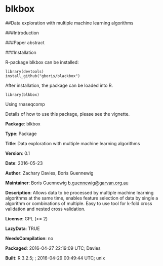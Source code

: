 # blkbox

##Data exploration with multiple machine learning algorithms 

###Introduction

###Paper abstract

###Installation

R-package blkbox can be installed:

    library(devtools)
    install_github("gboris/blackbox")

After installation, the package can be loaded into R.

    library(blkbox)

Using rnaseqcomp

Details of how to use this package, please see the vignette.

**Package**: blkbox

**Type**: Package

**Title**: Data exploration with multiple machine learning algorithms

**Version**: 0.1

**Date**: 2016-05-23

**Author**: Zachary Davies, Boris Guennewig

**Maintainer**: Boris Guennewig <b.guennewig@garvan.org.au>

**Description**: Allows data to be processed by multiple machine learning algorithms at the same time, enables feature selection of data by single a algorithm or combinations of multiple. Easy to use tool for k-fold cross validation and nested cross validation.

**License**: GPL (>= 2)

**LazyData**: TRUE

**NeedsCompilation**: no

**Packaged**: 2016-04-27 22:19:09 UTC; Davies

**Built**: R 3.2.5; ; 2016-04-29 00:49:44 UTC; unix



